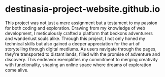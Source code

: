 # destinasia-project-website.github.io
This project was not just a mere assignment but a testament to my passion for both coding and exploration. Drawing from my knowledge of web development, I meticulously crafted a platform that beckons adventurers and wanderlust souls alike. Through this project, I not only honed my technical skills but also gained a deeper appreciation for the art of storytelling through digital mediums. As users navigate through the pages, they're transported to distant lands, filled with the promise of adventure and discovery. This endeavor exemplifies my commitment to merging creativity with functionality, shaping an online space where dreams of exploration come alive.
